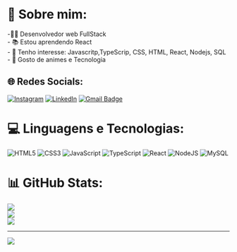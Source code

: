 # 💫 Sobre mim:
-👨‍💻 Desenvolvedor web FullStack<br>- 📚 Estou aprendendo React<br>- 🎯 Tenho interesse: Javascritp,TypeScrip, CSS, HTML, React, Nodejs, SQL<br>- 🦊 Gosto de animes e Tecnologia


## 🌐 Redes Socials:
[![Instagram](https://img.shields.io/badge/Instagram-%23E4405F.svg?logo=Instagram&logoColor=white)](https://www.instagram.com/zdavzx7/) [![LinkedIn](https://img.shields.io/badge/LinkedIn-%230077B5.svg?logo=linkedin&logoColor=white)](https://www.linkedin.com/in/luiz-santos-312042186/) [![Gmail Badge](https://img.shields.io/badge/-Gmail-c14438?style=flat-square&logo=Gmail&logoColor=white&link=mailto:davioliveira.do1325@gmail.com)](mailto:davioliveira.do1325@gmail.com)

# 💻 Linguagens e Tecnologias:
 ![HTML5](https://img.shields.io/badge/html5-%23E34F26.svg?style=for-the-badge&logo=html5&logoColor=white) ![CSS3](https://img.shields.io/badge/css3-%231572B6.svg?style=for-the-badge&logo=css3&logoColor=white) ![JavaScript](https://img.shields.io/badge/javascript-%23323330.svg?style=for-the-badge&logo=javascript&logoColor=%23F7DF1E) ![TypeScript](https://img.shields.io/badge/typescript-%23007ACC.svg?style=for-the-badge&logo=typescript&logoColor=white) ![React](https://img.shields.io/badge/react-%2320232a.svg?style=for-the-badge&logo=react&logoColor=%2361DAFB) ![NodeJS](https://img.shields.io/badge/node.js-6DA55F?style=for-the-badge&logo=node.js&logoColor=white) ![MySQL](https://img.shields.io/badge/mysql-%2300f.svg?style=for-the-badge&logo=mysql&logoColor=white)
# 📊 GitHub Stats:
![](https://github-readme-stats.vercel.app/api?username=Lzdavi13&theme=omni&hide_border=false&include_all_commits=false&count_private=false)<br/>
![](https://github-readme-streak-stats.herokuapp.com/?user=Lzdavi13&theme=omni&hide_border=false)<br/>
![](https://github-readme-stats.vercel.app/api/top-langs/?username=Lzdavi13&theme=omni&hide_border=false&include_all_commits=false&count_private=false&layout=compact)

---
[![](https://visitcount.itsvg.in/api?id=Lzdavi13&icon=2&color=0)](https://visitcount.itsvg.in)

<!-- Proudly created with GPRM ( https://gprm.itsvg.in ) -->
